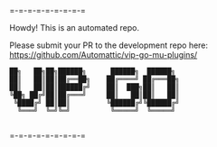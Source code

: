 =-=-=-=-=-=-=-=-=

Howdy! This is an automated repo.

Please submit your PR to the development repo here: https://github.com/Automattic/vip-go-mu-plugins/

```
██╗   ██╗██╗██████╗      ██████╗  ██████╗ 
██║   ██║██║██╔══██╗    ██╔════╝ ██╔═══██╗
██║   ██║██║██████╔╝    ██║  ███╗██║   ██║
╚██╗ ██╔╝██║██╔═══╝     ██║   ██║██║   ██║
 ╚████╔╝ ██║██║         ╚██████╔╝╚██████╔╝
  ╚═══╝  ╚═╝╚═╝          ╚═════╝  ╚═════╝ 
                                                   
```
                                          
=-=-=-=-=-=-=-=-=
